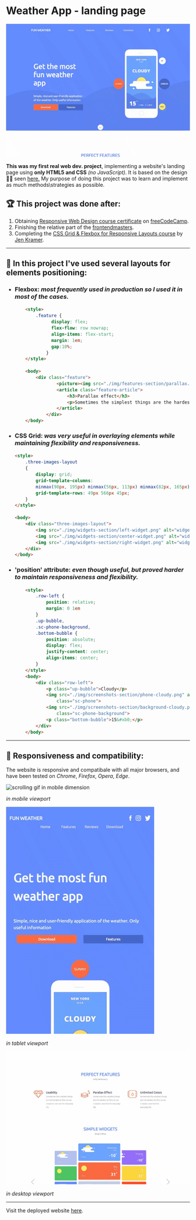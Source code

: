 # Weather App - landing page

![welcome section](./assets/welcome-dt.gif)

**This was my first real web dev. project**, implementing a website's landing page using **only HTML5 and CSS** *(no JavaScript)*. 
It is based on the design👨‍🎨 seen [here.](https://github.com/AsserElfeki/Weather-App/blob/master/src/weatherapp_landing_page.psd) 
My purpose of doing this project was to learn and implement as much methods\strategies as possible.

## 🏆 This project was done after:
1. Obtaining [Responsive Web Design course certificate](https://www.freecodecamp.org/certification/Asser-ELfeki/responsive-web-design) on [freeCodeCamp](https://www.freecodecamp.org/).
2. Finishing the relative part of the [frontendmasters](https://frontendmasters.com/bootcamp/).
3. Completing the [CSS Grid & Flexbox for Responsive Layouts course](https://frontendmasters.com/courses/css-grid-flexbox-v2/) by [Jen Kramer](https://frontendmasters.com/teachers/jen-kramer/).

****

## 📔 In this project I've used several layouts for elements positioning:
- ### **Flexbox:** *most frequently used in production so I used it in most of the cases.*
    ```html
        <style>
            .feature {
                  display: flex;
                  flex-flow: row nowrap;
                  align-items: flex-start;
                  margin: 1em;
                  gap:10%;
                }
        </style>
        
        <body>
            <div class="feature">
                    <picture><img src="./img/features-section/parallax.png" alt="logo for parallelism " class="feature-img"></picture>
                    <article class="feature-article">
                        <h3>Parallax effect</h3>
                        <p>Sometimes the simplest things are the hardest to find. So we created a new line for everyday life</p>
                    </article>
                </div>
        </body>
    ```  
    
- ### **CSS Grid:** *was very useful in overlaying elements while maintaining flexibility and responsiveness.*

    ```html
    <style>
        .three-images-layout 
        {
            display: grid;
            grid-template-columns:
            minmax(98px, 195px) minmax(56px, 113px) minmax(82px, 165px) minmax(50px, 100px) minmax(107px, 215px);
            grid-template-rows: 49px 566px 45px;
        }
    </style>
    
    <body>
        <div class="three-images-layout">
            <img src="./img/widgets-section/left-widget.png" alt="widgets screenshot" class="left-img">
            <img src="./img/widgets-section/center-widget.png" alt="widgets screenshot" class="center-img">
            <img src="./img/widgets-section/right-widget.png" alt="widgets screenshot" class="right-img">
        </div>
    </body>
    ```
    
- ### **'position' attribute:** *even though useful, but proved harder to maintain responsiveness and flexibility.*
    ```html
        <style>
            .row-left {
                position: relative;
                margin: 0 1em
            }
            .up-bubble,
            .sc-phone-background,
            .bottom-bubble {
                position: absolute;
                display: flex;
                justify-content: center;
                align-items: center;
            }
        </style>
        <body>
            <div class="row-left">
                <p class="up-bubble">Cloudy</p>
                <img src="./img/screenshots-section/phone-cloudy.png" alt="phone image with the ap open showing cloudy weather conditions" 
                    class="sc-phone">
                <img src="./img/screenshots-section/background-cloudy.png" alt="cloudy"
                    class="sc-phone-background">
                <p class="bottom-bubble">15&#xb0;</p>
            </div>
        </body>
    ```
    
****

## 🐙 Responsiveness and compatibility:
The website is responsive and compatibale with all major browsers, and have been tested on *Chrome*, *Firefox*, *Opera*, *Edge*.

![scrolling gif in mobile dimension](./assets/scroll-mob.gif)

*in mobile viewport*

![scrolling gif in tablet dimension](./assets/scroll-tab.gif)

*in tablet viewport*

![scrolling gif in mobile dimension](./assets/scroll-dt.gif)

*in desktop viewport*

****

Visit the deployed website [here](https://asserelfeki.github.io/Weather-App/).
